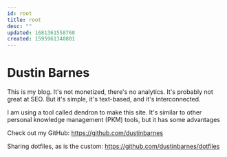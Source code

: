 ```yaml
---
id: root
title: root
desc: ""
updated: 1681361558768
created: 1595961348801
---
```


# Dustin Barnes

This is my blog. It's not monetized, there's no analytics. It's probably not great at SEO. But it's simple, it's text-based, and it's interconnected. 

I am using a tool called dendron to make this site. It's similar to other personal knowledge management (PKM) tools, but it has some advantages

Check out my GitHub: https://github.com/dustinbarnes

Sharing dotfiles, as is the custom: https://github.com/dustinbarnes/dotfiles
